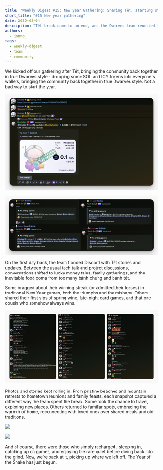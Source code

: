 ```yaml
---
title: "Weekly Digest #15: New year Gathering: Sharing Tết, starting strong"
short_title: "#15 New year gathering"
date: 2025-02-04
description: "Tết break came to an end, and the Dwarves team reunited to share stories, reconnect, and kick off the Year of the Snake in style. We brought it all back to Discord, along with a little SOL & ICY drop to start the year right."
authors:
  - innno_
tags:
  - weekly-digest
  - team
  - community
---
```


We kicked off our gathering after Tết, bringing the community back together in true Dwarves style - dropping some SOL and ICY tokens into everyone's wallets, bringing the community back together in true Dwarves style. Not a bad way to start the year.

![](assets/15-new-year-gathering-airdrop.png)

![](assets/15-new-year-gathering-airdrop-icy.png)

On the first day back, the team flooded Discord with Tết stories and updates. Between the usual tech talk and project discussions, conversations shifted to lucky money tales, family gatherings, and the inevitable food coma from too many bánh chưng and bánh tét.

Some bragged about their winning streak (or admitted their losses) in traditional New Year games, both the triumphs and the mishaps. Others shared their first sips of spring wine, late-night card games, and that one cousin who somehow always wins.

![](assets/15-new-year-gathering-convo.png)

Photos and stories kept rolling in. From pristine beaches and mountain retreats to hometown reunions and family feasts, each snapshot captured a different way the team spent the break. Some took the chance to travel, exploring new places. Others returned to familiar spots, embracing the warmth of home, reconnecting with loved ones over shared meals and old traditions.

![](assets/15-new-year-gathering-moments-1.png)

![](assets/15-new-year-gathering-2.png)

And of course, there were those who simply recharged ,  sleeping in, catching up on games, and enjoying the rare quiet before diving back into the grind. Now, we’re back at it, picking up where we left off. The Year of the Snake has just begun.

